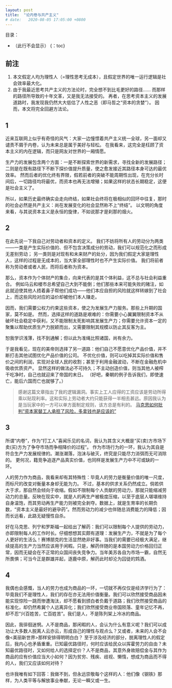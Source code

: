 ```yaml
---
layout: post
title:  "论内卷与共产主义"
# date:   2020-08-05 17:05:00 +0800
---
```


目录：

- （此行不会显示）
{：toc}

## 前注

1. 本文假定人均为理性人（=理性思考无成本），且假定世界的唯一运行逻辑是社会效率最大化。
2. 由于我最近思考共产主义的方法论时，完全想不到比毛更好的路径……
  而那样的路径所导致的十年文革，又是我无法接受的。
  再者，在思考资本主义的发展道路时，我发现我仍然大大低估了人性之恶（即马哲之“资本的贪婪”）。
  因而，本文将完全回避方法论。

## 1

近来互联网上似乎有奇怪的风气：大家一边憧憬着共产主义统一全球，另一面却又谴责不屑于内卷，认为未来总是属于美好与轻松。
在我看来，这完全是枉顾了资本主义的内在逻辑，而只是网友对世界的一厢情愿。

生产力的发展包含两个方面：一是不断探索世界的新需求，寻找全新的发展路径；二则是在既有路径下不断下探价值提升质量，使之愈发接近其路径本身可达的最优效率。
然而后者的优化终有界限，假若前者的突破不能周期性出现，在充分长时间后，一切路径均将最优，而资本也再无法增殖；如果这样的状态长期稳定，这便是社会主义了。

所以，如果历史最终确实会走向终结，如果社会终将在极相似的回环中往复，那时的社会必然是共产主义：尚在发展变化的社会显然称不上“终结”。
以文明的角度来看，与其说资本主义是永恒的旋律，不如说那才是刹那的烟火。

## 2

在此先说一下我自己对劳动者和资本的定义。
我们不妨将所有人的劳动分为两类——一类是产生实际价值的、但不包含决策成分的劳动，我们可以规范化之而形成无差别劳动；
另一类则是对现有和未来财产的处分，因为我们假定大家是理性人，这样的过程是无成本的，当大家全部理性时也不产生实际价值。
我们将前者称为劳动者或者人民，而将后者称为资本。

那么，资本作为个体财产的集合，向来代表的是其个体利益，这不总与社会利益重合。
例如马云和楼市总希望自己大到不能倒；他们那些本来可能失败的赌注，如此就迫使其他人捂着鼻子帮他们成功——他们本应自担的风险就这样转嫁到了社会上，而这些风险对应的溢价却被他们本人赚走。

因而，我们需要公权力约束这些资本，使之为发展生产力服务。那些上升期的国家，莫不如是。
然而，选择这样的道路是艰难的：你需要小心翼翼限制资本不从破坏社会稳定中获利，又不能限制太死影响其发展生产力；你需要允许资本一定的聚集以帮助优质生产力脱颖而出，又需要限制其规模以防止其反客为主。

恕我学识浅薄，找不到通解；但以此为准绳比照诸国，尚有余力。

于是我看见，现在的美帝则选择了另一道路：他们自己不愿意优化产品价值，并不断打击其他试图优化产品价值的公司。
不优化价值，则可以吃掉其实际价值和售价之间的利润，实现对全球人民的收割；甚至于利用金融波动，不断在金融危机中吸收优质资产。
显然这样的做法必不可持久；不主动创造价值，则当其他人被榨干吃净时，自己也就迎来了帝国的末日。
（好吧，秦朝的例子告诉我们，即使速亡，能后六国而亡也就够了。）

> 感谢这篇文章指出了我的逻辑漏洞。事实上工人应得的工资应该是劳动所得乘以贴现利率。这和实际上劳动者大约只能获得一半相去甚远。原因我认为是当玩家中的一方可以单方面制定规则，该方总是有利的。
> [马克思如何批判“资本家替工人承担了风险，多拿钱也是应该的”](https://mp.weixin.qq.com/s/OZVqTMnFSG3B2VfCIp_Abw)

## 3

所谓“内卷”，作为“打工人”喜闻乐见的名词，我认为其含义大概是“买(卖)方市场下卖(买)方为了争夺市场而争相降价的过程”。
作为市场行为的一环，我认为其自是符合生产力发展规律的。潮涨潮落，泡沫与破灭，终究是只能尽力消弭而无可消除的。
更何况，籍竞争追逐产品真实价值，也同样是发展生产力中不可或缺的一环。

人的劳力作为商品，我看来却有其特殊性：毕竟人的劳力是衡量价值的唯一尺度，而标尺的改变对衡量本身却无能为力。
不过，基本的供求关系仍然成立。倘若供大于求，那自然会倾向于收缩。假如不限制每个人贡献的劳动力，那就只能缩减劳动力的总量。反映在现实中，就是人的再生产被极度压缩，以至于底层人堪堪维持自身温饱，而其劳动再生产能力则被完全剥夺。数据上，就是生育率的长期负数，“资本主义是最好的避孕药”。然而劳动力的减少也伴随总消费能力的降低；因而长远看，此路无疑慢性自杀。

好在马克思、列宁和罗斯福一起给出了解药：我们可以限制每个人提供的劳动力，亦即限制每人的工作时长。仔细想想其实颇有道理：发展生产力，不就是为了每个人更好的生活么！赛博朋克的生活显然绝非好事。当我们的需要已经极大满足，继续提高的生产力当然应该用于闲暇。只是，解药伴随的是本国劳动力价格回归正常，因而无疑会在不正常的众国间丧失竞争力。当年美苏各自为市场一霸，自然无所畏惧；可当今正是群雄并起，逐鹿中原，解药此时却沦为囚徒的鸩酒。

## 4

我偶也会感慨，当人的劳力也成为商品的一环，一切就不再仅仅是经济学行为了：毕竟我们不是理性人，我们的存在亦无法用价值衡量。我们可以欣然接受商品因未能实现惊险一跳而惨遭淘汰，却不愿看到颁白者负戴于道路；我们欣然接受商品的标准化，却仍然希冀个人远离异化；我们欣然接受商业帝国陨落、童年记忆不再，却不忍“兴百姓苦，亡百姓苦”。我们是人，不是陈列架上冷冰的商品。

因此，我徘徊迷惘。人不是商品，那闲暇的人，会认为什么有意义呢？我们可以成功让大多数人脱离人云亦云，形成自己的理性与观点么？又或者，未来的人会不会像<美丽新世界>那样安排得明明白白？
至于涉及经济的部分，脱离理性人的假定后，我内心也矛盾重重。已知最优路径时，何时应该给民众以挥霍劳力的自由？未知最优路径时，又如何给人的选择定价？人不是商品，其意外身故赔偿金与其作为商品的应有价值应当大小如何？因为贫穷、残疾、歧视、懒惰，想成为商品而不得的人，我们又应该如何对待？

也许我唯有如下回答：我做不到，但永远崇敬每个这样的人：他们像《钢铁》那样，为人类平等与解放事业奉献，无论一瞬又或一生。
